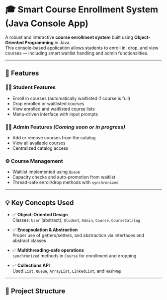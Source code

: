 # 🎓 Smart Course Enrollment System (Java Console App)

A robust and interactive **course enrollment system** built using **Object-Oriented Programming** in Java.  
This console-based application allows students to enroll in, drop, and view courses — including smart waitlist handling and admin functionalities.

---

## 📌 Features

### 👨‍🎓 Student Features
- Enroll in courses (automatically waitlisted if course is full)
- Drop enrolled or waitlisted courses
- View enrolled and waitlisted course lists
- Menu-driven interface with input prompts

### 👨‍🏫 Admin Features *(Coming soon or in progress)*
- Add or remove courses from the catalog
- View all available courses
- Centralized catalog access

### ⚙️ Course Management
- Waitlist implemented using `Queue`
- Capacity checks and auto-promotion from waitlist
- Thread-safe enroll/drop methods with `synchronized`

---

## 💡 Key Concepts Used

- ✅ **Object-Oriented Design**  
  Classes: `User` (abstract), `Student`, `Admin`, `Course`, `CourseCatalog`

- ✅ **Encapsulation & Abstraction**  
  Proper use of getters/setters, and abstraction via interfaces and abstract classes

- ✅ **Multithreading-safe operations**  
  `synchronized` methods in `Course` for enrollment and dropping

- ✅ **Collections API**  
  Used `List`, `Queue`, `ArrayList`, `LinkedList`, and `HashMap`

---

## 📁 Project Structure

